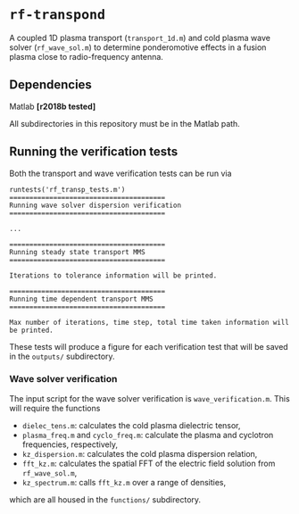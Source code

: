 # `rf-transpond` # 

A coupled 1D plasma transport (`transport_1d.m`) and cold plasma wave solver (`rf_wave_sol.m`) to determine ponderomotive effects in a fusion plasma close to radio-frequency antenna. 

## Dependencies ##

Matlab **[r2018b tested]**  

All subdirectories in this repository must be in the Matlab path.

## Running the verification tests ##

Both the transport and wave verification tests can be run via 
```
runtests('rf_transp_tests.m')
=======================================
Running wave solver dispersion verification
=======================================

...

=======================================
Running steady state transport MMS
=======================================

Iterations to tolerance information will be printed.

=======================================
Running time dependent transport MMS
=======================================

Max number of iterations, time step, total time taken information will be printed.
```

These tests will produce a figure for each verification test that will be saved in the `outputs/` subdirectory. 

### Wave solver verification ###

The input script for the wave solver verification is `wave_verification.m`. This will require the functions

- `dielec_tens.m`: calculates the cold plasma dielectric tensor,
- `plasma_freq.m` and `cyclo_freq.m`: calculate the plasma and cyclotron frequencies, respectively,
- `kz_dispersion.m`: calculates the cold plasma dispersion relation, 
- `fft_kz.m`: calculates the spatial FFT of the electric field solution from `rf_wave_sol.m`,
- `kz_spectrum.m`: calls `fft_kz.m` over a range of densities,

which are all housed in the `functions/` subdirectory. 
